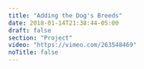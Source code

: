 ```yaml
---
title: "Adding the Dog's Breeds"
date: 2018-01-14T21:38:44-05:00
draft: false
section: "Project"
video: "https://vimeo.com/263548469"
noTitle: false
---
```


